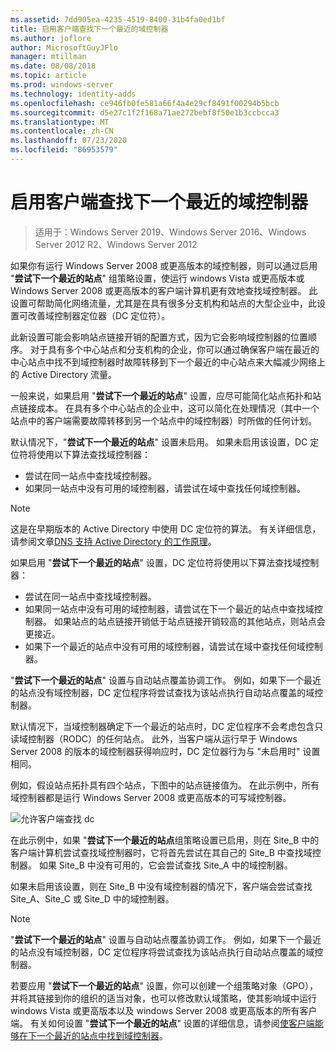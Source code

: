 ```yaml
---
ms.assetid: 7dd905ea-4235-4519-8400-31b4fa0ed1bf
title: 启用客户端查找下一个最近的域控制器
ms.author: joflore
author: MicrosoftGuyJFlo
manager: mtillman
ms.date: 08/08/2018
ms.topic: article
ms.prod: windows-server
ms.technology: identity-adds
ms.openlocfilehash: ce946fb0fe581a66f4a4e29cf8491f00294b5bcb
ms.sourcegitcommit: d5e27c1f2f168a71ae272bebf8f50e1b3ccbcca3
ms.translationtype: MT
ms.contentlocale: zh-CN
ms.lasthandoff: 07/23/2020
ms.locfileid: "86953579"
---
```

# <a name="enabling-clients-to-locate-the-next-closest-domain-controller"></a>启用客户端查找下一个最近的域控制器

> 适用于：Windows Server 2019、Windows Server 2016、Windows Server 2012 R2、Windows Server 2012

如果你有运行 Windows Server 2008 或更高版本的域控制器，则可以通过启用 "**尝试下一个最近的站点**" 组策略设置，使运行 windows Vista 或更高版本或 Windows Server 2008 或更高版本的客户端计算机更有效地查找域控制器。 此设置可帮助简化网络流量，尤其是在具有很多分支机构和站点的大型企业中，此设置可改善域控制器定位器（DC 定位符）。

此新设置可能会影响站点链接开销的配置方式，因为它会影响域控制器的位置顺序。 对于具有多个中心站点和分支机构的企业，你可以通过确保客户端在最近的中心站点中找不到域控制器时故障转移到下一个最近的中心站点来大幅减少网络上的 Active Directory 流量。

一般来说，如果启用 "**尝试下一个最近的站点**" 设置，应尽可能简化站点拓扑和站点链接成本。 在具有多个中心站点的企业中，这可以简化在处理情况（其中一个站点中的客户端需要故障转移到另一个站点中的域控制器）时所做的任何计划。

默认情况下，"**尝试下一个最近的站点**" 设置未启用。 如果未启用该设置，DC 定位符将使用以下算法查找域控制器：

- 尝试在同一站点中查找域控制器。
- 如果同一站点中没有可用的域控制器，请尝试在域中查找任何域控制器。

> [!NOTE]
> 这是在早期版本的 Active Directory 中使用 DC 定位符的算法。 有关详细信息，请参阅文章[DNS 支持 Active Directory 的工作原理](/previous-versions/windows/it-pro/windows-server-2003/cc759550(v=ws.10))。

如果启用 "**尝试下一个最近的站点**" 设置，DC 定位符将使用以下算法查找域控制器：

- 尝试在同一站点中查找域控制器。
- 如果同一站点中没有可用的域控制器，请尝试在下一个最近的站点中查找域控制器。 如果站点的站点链接开销低于站点链接开销较高的其他站点，则站点会更接近。
- 如果下一个最近的站点中没有可用的域控制器，请尝试在域中查找任何域控制器。

"**尝试下一个最近的站点**" 设置与自动站点覆盖协调工作。 例如，如果下一个最近的站点没有域控制器，DC 定位程序将尝试查找为该站点执行自动站点覆盖的域控制器。

默认情况下，当域控制器确定下一个最近的站点时，DC 定位程序不会考虑包含只读域控制器（RODC）的任何站点。 此外，当客户端从运行早于 Windows Server 2008 的版本的域控制器获得响应时，DC 定位器行为与 "未启用时" 设置相同。

例如，假设站点拓扑具有四个站点，下图中的站点链接值为。 在此示例中，所有域控制器都是运行 Windows Server 2008 或更高版本的可写域控制器。

![允许客户端查找 dc](media/Enabling-Clients-to-Locate-the-Next-Closest-Domain-Controller/beff4087-fb2a-463b-96ac-d440a9e29b75.gif)

在此示例中，如果 "**尝试下一个最近的站点**组策略设置已启用，则在 Site_B 中的客户端计算机尝试查找域控制器时，它将首先尝试在其自己的 Site_B 中查找域控制器。 如果 Site_B 中没有可用的，它会尝试查找 Site_A 中的域控制器。

如果未启用该设置，则在 Site_B 中没有域控制器的情况下，客户端会尝试查找 Site_A、Site_C 或 Site_D 中的域控制器。

> [!NOTE]
> "**尝试下一个最近的站点**" 设置与自动站点覆盖协调工作。 例如，如果下一个最近的站点没有域控制器，DC 定位程序将尝试查找为该站点执行自动站点覆盖的域控制器。

若要应用 "**尝试下一个最近的站点**" 设置，你可以创建一个组策略对象（GPO），并将其链接到你的组织的适当对象，也可以修改默认域策略，使其影响域中运行 windows Vista 或更高版本以及 windows Server 2008 或更高版本的所有客户端。 有关如何设置 "**尝试下一个最近的站点**" 设置的详细信息，请参阅[使客户端能够在下一个最近的站点中找到域控制器](/previous-versions/windows/it-pro/windows-server-2008-r2-and-2008/cc772592(v=ws.10))。
